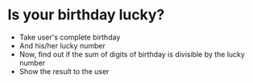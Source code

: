 # Is your birthday lucky?
- Take user's complete birthday
- And his/her lucky number
- Now, find out if the sum of digits of birthday is divisible by the lucky number
- Show the result to the user